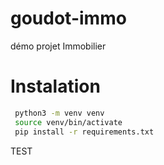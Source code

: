 # goudot-immo
démo projet Immobilier

# Instalation
```bash
 python3 -m venv venv
 source venv/bin/activate
 pip install -r requirements.txt
```
TEST